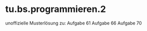 tu.bs.programmieren.2
================================

unoffizielle Musterlösung zu:
Aufgabe 61
Aufgabe 66
Aufgabe 70